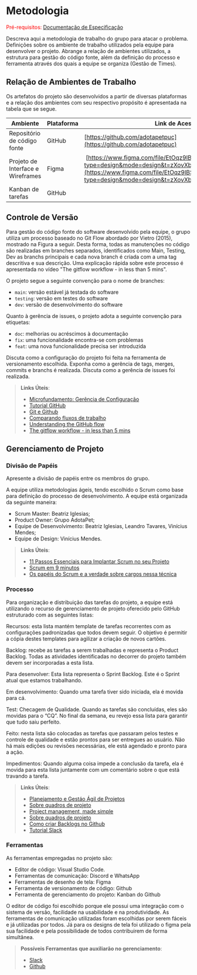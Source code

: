 
# Metodologia

<span style="color:red">Pré-requisitos: <a href="2-Especificação do Projeto.md"> Documentação de Especificação</a></span>

Descreva aqui a metodologia de trabalho do grupo para atacar o problema. Definições sobre os ambiente de trabalho utilizados pela  equipe para desenvolver o projeto. Abrange a relação de ambientes utilizados, a estrutura para gestão do código fonte, além da definição do processo e ferramenta através dos quais a equipe se organiza (Gestão de Times).

## Relação de Ambientes de Trabalho

Os artefatos do projeto são desenvolvidos a partir de diversas plataformas e a relação dos ambientes com seu respectivo propósito é apresentada na tabela que se segue. 

| **Ambiente**                      | **Plataforma** | **Link de Acesso**                                                                                                                                                                                                  |
| --------------------------------- | -------------- | ------------------------------------------------------------------------------------------------------------------------------------------------------------------------------------------------------------------- |
| Repositório de código fonte       | GitHub         | [https://github.com/adotapetpuc](https://github.com/adotapetpuc)                                                                                                                                                    |
| Projeto de Interface e Wireframes | Figma          |  [https://www.figma.com/file/EtOqz9lBSnizx8QVr6c92J/AdotaPet?type=design&mode=design&t=zXovXbGReJVnXvQ9-0](https://www.figma.com/file/EtOqz9lBSnizx8QVr6c92J/AdotaPet?type=design&mode=design&t=zXovXbGReJVnXvQ9-0) |
| Kanban de tarefas                 | GitHub         |                                                                                                                                                                                                                     |


## Controle de Versão

Para gestão do código fonte do software desenvolvido pela equipe, o grupo utiliza um processo baseado no Git Flow abordado por Vietro (2015), mostrado na Figura a seguir. Desta forma, todas as manutenções no código são realizadas em branches separados, identificados como Main, Testing, Dev as branchs principais e cada nova branch é criada com a uma tag descritiva e sua descrição. Uma explicação rápida sobre este processo é apresentada no vídeo "The gitflow workflow - in less than 5 mins". 

O projeto segue a seguinte convenção para o nome de branches:

- `main`: versão estável já testada do software
- `testing`: versão em testes do software
- `dev`: versão de desenvolvimento do software

Quanto à gerência de issues, o projeto adota a seguinte convenção para
etiquetas:

- `doc`: melhorias ou acréscimos à documentação
- `fix`: uma funcionalidade encontra-se com problemas
- `feat`: uma nova funcionalidade precisa ser introduzida

Discuta como a configuração do projeto foi feita na ferramenta de versionamento escolhida. Exponha como a gerência de tags, merges, commits e branchs é realizada. Discuta como a gerência de issues foi realizada.

> **Links Úteis**:
> - [Microfundamento: Gerência de Configuração](https://pucminas.instructure.com/courses/87878/)
> - [Tutorial GitHub](https://guides.github.com/activities/hello-world/)
> - [Git e Github](https://www.youtube.com/playlist?list=PLHz_AreHm4dm7ZULPAmadvNhH6vk9oNZA)
>  - [Comparando fluxos de trabalho](https://www.atlassian.com/br/git/tutorials/comparing-workflows)
> - [Understanding the GitHub flow](https://guides.github.com/introduction/flow/)
> - [The gitflow workflow - in less than 5 mins](https://www.youtube.com/watch?v=1SXpE08hvGs)

## Gerenciamento de Projeto

### Divisão de Papéis

Apresente a divisão de papéis entre os membros do grupo.

A equipe utiliza metodologias ágeis, tendo escolhido o Scrum como base para definição do processo de desenvolvimento. A equipe está organizada da seguinte maneira:
- Scrum Master: Beatriz Iglesias;
- Product Owner: Grupo AdotaPet;
- Equipe de Desenvolvimento: Beatriz Iglesias, Leandro Tavares, Vinícius Mendes;
- Equipe de Design: Vinícius Mendes.

> **Links Úteis**:
> - [11 Passos Essenciais para Implantar Scrum no seu Projeto](https://mindmaster.com.br/scrum-11-passos/)
> - [Scrum em 9 minutos](https://www.youtube.com/watch?v=XfvQWnRgxG0)
> - [Os papéis do Scrum e a verdade sobre cargos nessa técnica](https://www.atlassian.com/br/agile/scrum/roles)

### Processo

Para organização e distribuição das tarefas do projeto, a equipe está utilizando o recurso de gerenciamento de projeto oferecido pelo GitHub estruturado com as seguintes listas:  

Recursos: esta lista mantém template de tarefas recorrentes com as configurações padronizadas que todos devem seguir. O objetivo é permitir a cópia destes templates para agilizar a criação de novos cartões. 

Backlog: recebe as tarefas a serem trabalhadas e representa o Product Backlog. Todas as atividades identificadas no decorrer do projeto também devem ser incorporadas a esta lista. 

Para desenvolver: Esta lista representa o Sprint Backlog. Este é o Sprint atual que estamos trabalhando. 

Em desenvolvimento: Quando uma tarefa tiver sido iniciada, ela é movida para cá. 

Test: Checagem de Qualidade. Quando as tarefas são concluídas, eles são movidas para o “CQ”. No final da semana, eu revejo essa lista para garantir que tudo saiu perfeito. 

Feito: nesta lista são colocadas as tarefas que passaram pelos testes e controle de qualidade e estão prontos para ser entregues ao usuário. Não há mais edições ou revisões necessárias, ele está agendado e pronto para a ação. 

Impedimentos: Quando alguma coisa impede a conclusão da tarefa, ela é movida para esta lista juntamente com um comentário sobre o que está travando a tarefa. 
 
> **Links Úteis**:
> - [Planejamento e Gestáo Ágil de Projetos](https://pucminas.instructure.com/courses/87878/pages/unidade-2-tema-2-utilizacao-de-ferramentas-para-controle-de-versoes-de-software)
> - [Sobre quadros de projeto](https://docs.github.com/pt/issues/organizing-your-work-with-project-boards/managing-project-boards/about-project-boards)
> - [Project management, made simple](https://github.com/features/project-management/)
> - [Sobre quadros de projeto](https://docs.github.com/pt/github/managing-your-work-on-github/about-project-boards)
> - [Como criar Backlogs no Github](https://www.youtube.com/watch?v=RXEy6CFu9Hk)
> - [Tutorial Slack](https://slack.com/intl/en-br/)

### Ferramentas

As ferramentas empregadas no projeto são:

- Editor de código: Visual Studio Code.
- Ferramentas de comunicação: Discord e WhatsApp 
- Ferramentas de desenho de tela: Figma
- Ferramenta de versionamento de código: Github
- Ferramenta de gerenciamento do projeto: Kanban do Github

O editor de código foi escolhido porque ele possui uma integração com o sistema de versão, facilidade na usabilidade e na produtividade. As ferramentas de comunicação utilizadas foram escolhidas por serem fáceis e já utilizadas por todos. Já para os designs de tela foi utilizado o figma pela sua facilidade e pela possibilidade de todos contribuirem de forma simultânea.

 
> **Possíveis Ferramentas que auxiliarão no gerenciamento**: 
> - [Slack](https://slack.com/)
> - [Github](https://github.com/)
